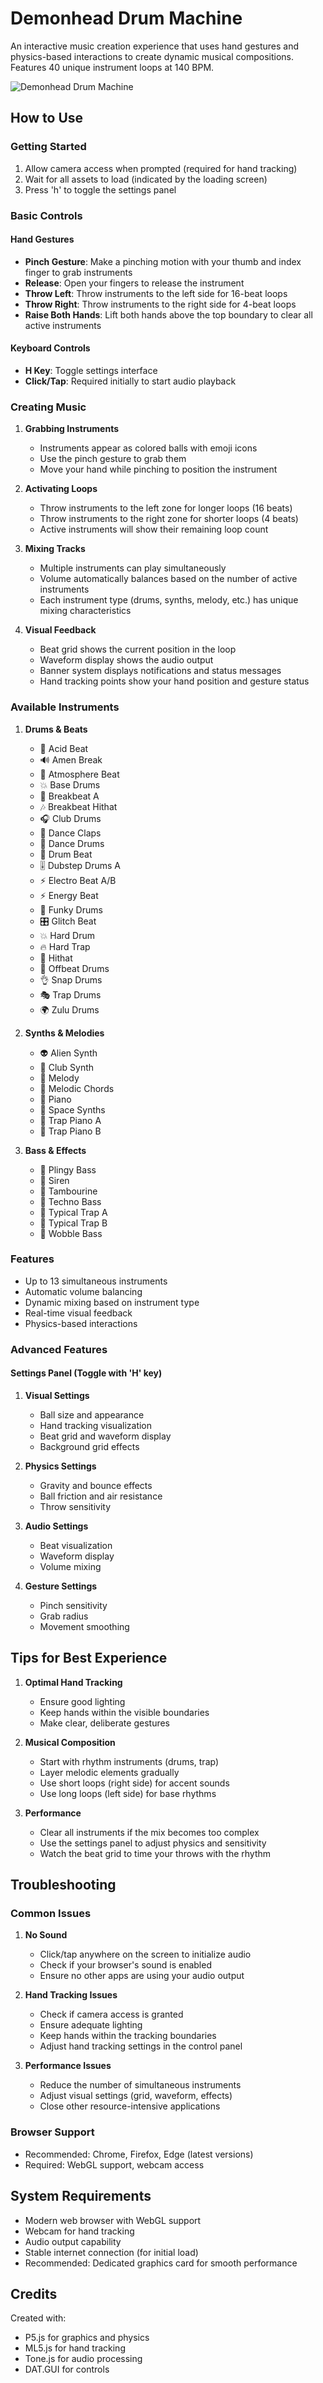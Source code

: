 # Demonhead Drum Machine

An interactive music creation experience that uses hand gestures and physics-based interactions to create dynamic musical compositions. Features 40 unique instrument loops at 140 BPM.

![Demonhead Drum Machine](assets/demonheadui.png)

## How to Use

### Getting Started

1. Allow camera access when prompted (required for hand tracking)
2. Wait for all assets to load (indicated by the loading screen)
3. Press 'h' to toggle the settings panel

### Basic Controls

#### Hand Gestures

- **Pinch Gesture**: Make a pinching motion with your thumb and index finger to grab instruments
- **Release**: Open your fingers to release the instrument
- **Throw Left**: Throw instruments to the left side for 16-beat loops
- **Throw Right**: Throw instruments to the right side for 4-beat loops
- **Raise Both Hands**: Lift both hands above the top boundary to clear all active instruments

#### Keyboard Controls

- **H Key**: Toggle settings interface
- **Click/Tap**: Required initially to start audio playback

### Creating Music

1. **Grabbing Instruments**

   - Instruments appear as colored balls with emoji icons
   - Use the pinch gesture to grab them
   - Move your hand while pinching to position the instrument

2. **Activating Loops**

   - Throw instruments to the left zone for longer loops (16 beats)
   - Throw instruments to the right zone for shorter loops (4 beats)
   - Active instruments will show their remaining loop count

3. **Mixing Tracks**

   - Multiple instruments can play simultaneously
   - Volume automatically balances based on the number of active instruments
   - Each instrument type (drums, synths, melody, etc.) has unique mixing characteristics

4. **Visual Feedback**
   - Beat grid shows the current position in the loop
   - Waveform display shows the audio output
   - Banner system displays notifications and status messages
   - Hand tracking points show your hand position and gesture status

### Available Instruments

1. **Drums & Beats**

   - 🥁 Acid Beat
   - 🔊 Amen Break
   - 🌌 Atmosphere Beat
   - 💥 Base Drums
   - 🎵 Breakbeat A
   - 🎶 Breakbeat Hithat
   - 🎧 Club Drums
   - 👏 Dance Claps
   - 💃 Dance Drums
   - 🥁 Drum Beat
   - 🎚 Dubstep Drums A
   - ⚡ Electro Beat A/B
   - ⚡ Energy Beat
   - 🕺 Funky Drums
   - 🎛 Glitch Beat
   - 💥 Hard Drum
   - 🔥 Hard Trap
   - 🎪 Hithat
   - 🥁 Offbeat Drums
   - 👌 Snap Drums
   - 🎭 Trap Drums
   - 🌍 Zulu Drums

2. **Synths & Melodies**

   - 👽 Alien Synth
   - 🎹 Club Synth
   - 🎵 Melody
   - 🎼 Melodic Chords
   - 🎹 Piano
   - 🚀 Space Synths
   - 🎹 Trap Piano A
   - 🎼 Trap Piano B

3. **Bass & Effects**
   - 🎸 Plingy Bass
   - 🚨 Siren
   - 🔔 Tambourine
   - 💫 Techno Bass
   - 🎪 Typical Trap A
   - 🌟 Typical Trap B
   - 🌊 Wobble Bass

### Features

- Up to 13 simultaneous instruments
- Automatic volume balancing
- Dynamic mixing based on instrument type
- Real-time visual feedback
- Physics-based interactions

### Advanced Features

#### Settings Panel (Toggle with 'H' key)

1. **Visual Settings**

   - Ball size and appearance
   - Hand tracking visualization
   - Beat grid and waveform display
   - Background grid effects

2. **Physics Settings**

   - Gravity and bounce effects
   - Ball friction and air resistance
   - Throw sensitivity

3. **Audio Settings**

   - Beat visualization
   - Waveform display
   - Volume mixing

4. **Gesture Settings**
   - Pinch sensitivity
   - Grab radius
   - Movement smoothing

## Tips for Best Experience

1. **Optimal Hand Tracking**

   - Ensure good lighting
   - Keep hands within the visible boundaries
   - Make clear, deliberate gestures

2. **Musical Composition**

   - Start with rhythm instruments (drums, trap)
   - Layer melodic elements gradually
   - Use short loops (right side) for accent sounds
   - Use long loops (left side) for base rhythms

3. **Performance**
   - Clear all instruments if the mix becomes too complex
   - Use the settings panel to adjust physics and sensitivity
   - Watch the beat grid to time your throws with the rhythm

## Troubleshooting

### Common Issues

1. **No Sound**

   - Click/tap anywhere on the screen to initialize audio
   - Check if your browser's sound is enabled
   - Ensure no other apps are using your audio output

2. **Hand Tracking Issues**

   - Check if camera access is granted
   - Ensure adequate lighting
   - Keep hands within the tracking boundaries
   - Adjust hand tracking settings in the control panel

3. **Performance Issues**
   - Reduce the number of simultaneous instruments
   - Adjust visual settings (grid, waveform, effects)
   - Close other resource-intensive applications

### Browser Support

- Recommended: Chrome, Firefox, Edge (latest versions)
- Required: WebGL support, webcam access

## System Requirements

- Modern web browser with WebGL support
- Webcam for hand tracking
- Audio output capability
- Stable internet connection (for initial load)
- Recommended: Dedicated graphics card for smooth performance

## Credits

Created with:

- P5.js for graphics and physics
- ML5.js for hand tracking
- Tone.js for audio processing
- DAT.GUI for controls
